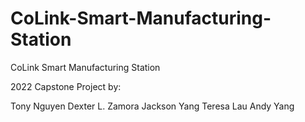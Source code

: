 # CoLink-Smart-Manufacturing-Station
CoLink Smart Manufacturing Station

2022 Capstone Project by:

Tony Nguyen
Dexter L. Zamora
Jackson Yang
Teresa Lau
Andy Yang
